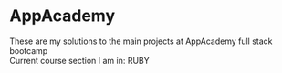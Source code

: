 # AppAcademy
These are my solutions to the main projects at AppAcademy full stack bootcamp  
Current course section I am in: RUBY
